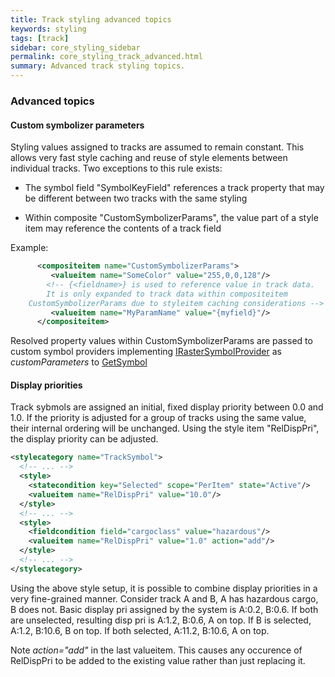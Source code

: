 ```yaml
---
title: Track styling advanced topics
keywords: styling
tags: [track]
sidebar: core_styling_sidebar
permalink: core_styling_track_advanced.html
summary: Advanced track styling topics. 
---
```


### Advanced topics

#### Custom symbolizer parameters

Styling values assigned to tracks are assumed to remain constant. This allows very fast style caching and reuse of style elements between individual tracks. Two exceptions to this rule exists:

*  The symbol field "SymbolKeyField" references a track property that may be different between two tracks with the same styling

*  Within composite "CustomSymbolizerParams", the value part of a style item may reference the contents of a track field

Example:

```xml
      <compositeitem name="CustomSymbolizerParams">
         <valueitem name="SomeColor" value="255,0,0,128"/>       
        <!-- {<fieldname>} is used to reference value in track data.
        It is only expanded to track data within compositeitem 
	CustomSymbolizerParams due to styleitem caching considerations -->
         <valueitem name="MyParamName" value="{myfield}"/>
      </compositeitem>    
```

Resolved property values within CustomSymbolizerParams are passed to custom symbol providers implementing [IRasterSymbolProvider](http://support.teleplanglobe.com/mariagdkdoc/html/BEA80435.htm) as *customParameters* to [GetSymbol](http://support.teleplanglobe.com/mariagdkdoc/html/B96657E.htm)


#### Display priorities

Track sybmols are assigned an initial, fixed display priority between 0.0 and 1.0. If the priority is adjusted for a group of tracks using the same value, their internal ordering will be unchanged. Using the style item "RelDispPri", the display priority can be adjusted.

```xml
<stylecategory name="TrackSymbol">
  <!-- ... -->
  <style>
    <statecondition key="Selected" scope="PerItem" state="Active"/>
    <valueitem name="RelDispPri" value="10.0"/>
  </style>
  <!-- ... -->
  <style>
    <fieldcondition field="cargoclass" value="hazardous"/>
    <valueitem name="RelDispPri" value="1.0" action="add"/>
  </style>
  <!-- ... -->
</stylecategory>
```

Using the above style setup, it is possible to combine display priorities in a very fine-grained manner. Consider track A and B, A has hazardous cargo, B does not. Basic display pri assigned by the system is A:0.2, B:0.6. If both are unselected, resulting disp pri is A:1.2, B:0.6, A on top. If B is selected, A:1.2, B:10.6, B on top. If both selected, A:11.2, B:10.6, A on top.

Note *action="add"* in the last valueitem. This causes any occurence of RelDispPri to be added to the existing value rather than just replacing it.






